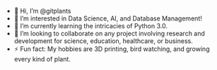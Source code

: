 - 👋 Hi, I’m @gitplants
- 👀 I’m interested in Data Science, AI, and Database Management!
- 🌱 I’m currently learning the intricacies of Python 3.0.
- 💞️ I’m looking to collaborate on any project involving research and development for science, education, healthcare, or business.
- ⚡ Fun fact: My hobbies are 3D printing, bird watching, and growing every kind of plant.

<!---
gitplants/gitplants is a ✨ special ✨ repository because its `README.md` (this file) appears on your GitHub profile.
You can click the Preview link to take a look at your changes.
--->
